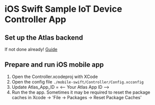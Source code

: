 
# iOS Swift Sample IoT Device Controller App

## Set up the Atlas backend
If not done already!
[Guide](https://github.com/mongodb-industry-solutions/Connected-Devices/blob/main/Guide%20-%20Digital%20Twin%20Sanbox%20Environment.pdf)

## Prepare and run iOS mobile app

1. Open the Controller.xcodeproj with XCode
2. Open the config file  ```./mobile-swift/Controller/Config.xcconfig```
3. Update Atlas_App_ID = <-- Your Atlas App ID -->
4. Run the the app. Sometimes it may be required to reset the package caches in Xcode -> 'File -> Packages -> Reset Package Caches' 

